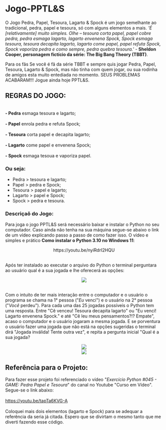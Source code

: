 # Jogo-PPTL&amp;S
O Jogo Pedra, Papel, Tesoura, Lagarto &amp; Spock é um jogo semelhante ao tradicional, pedra, papel e tesoura, só com alguns elementos a mais.
*'É [relativamente] muito simples. Olhe – tesoura corta papel, papel cobre pedra, pedra esmaga lagarto, lagarto envenena Spock, 
Spock esmaga tesoura, tesoura decapita lagarto, lagarto come papel, papel refuta Spock, Spock vaporiza pedra e como sempre, 
pedra quebra tesoura.'* - **Sheldon Cooper, personagem fictício da série: The Big Bang Theory (TBBT)**.

Para os fãs
Se você é fã da série TBBT e sempre quis jogar Pedra, Papel, Tesoura, Lagarto &amp; Spock, mas não tinha com quem jogar, ou sua rodinha de
amigos esta muito entediada no momento. SEUS PROBLEMAS ACABARAM!!! Jogue ainda hoje PPTL&amp;S.

## REGRAS DO JOGO:

<br> **- Pedra** esmaga tesoura e lagarto; </br>
<br> **- Papel** enrola pedra e refuta Spock; </br>
<br> **- Tesoura** corta papel e decapita lagarto; </br>
<br> **- Lagarto** come papel e envenena Spock; </br>
<br> **- Spock** esmaga tesoua e vaporiza papel. </br>

### Ou seja:
* Pedra > tesoura e lagarto;
* Papel > pedra e Spock;
* Tesoura > papel e lagarto;
* Lagarto > papel e Spock;
* Spock > pedra e tesoura.

### Descriçaõ do Jogo:
Para joga o jogo PPTL&amp;S será necessário baixar e instalar o Python no seu computador. Caso ainda não tenha na sua máquina segue-se abaixo o link de um vídeo explicando passo a passo de como fazer isso. O vídeo e simples e prático **Como instalar o Python 3.10 no Windows 11**:

<div align="center">
  https://youtu.be/nyiRdrI2HQU
</div>

<br>Após ter instalado ao executar o arquivo do Python o terminal perguntara ao usuário qual é a sua jogada e lhe oferecerá as opções: </br>

<div align="center">
<img src="https://user-images.githubusercontent.com/126103951/226940838-4093f697-3789-4069-bc33-c03e2929d458.png"/>
</div>

<br> Com o intuito de ter mais interação entre o computador e o usuário o programa se chama na 1° pessoa ("*Eu* venci") e o usuário na 2° pessoa ("*Você* perdeu"). Para cada uma das 25 jogadas possíveis o Python tem uma resposta. Entre "Cê venceu! Tesoura decapita lagarto" ou "Eu venci! Lagarto envenena Spock." e até "Cê leu meus pensamentos?!? Empate", acaso o computador e o usuário jogaram a mesma jogada. E se porventura o usuário fazer uma jogada que não está na opções sugeridas o terminal dirá "Jogada inválida! Tente outra vez", e repita a pergunta inicial "Qual é a sua jogada?</br>

<div align="center">
<img src="https://user-images.githubusercontent.com/126103951/227278988-335c034e-bbb8-4196-9332-6be4a6620b31.png"/>
</div>

<div align="center">
<img src="https://user-images.githubusercontent.com/126103951/227272719-9d09cc6e-5c94-40db-ad8f-9c80501f69c1.png"/>
</div>

## Referência para o Projeto:
Para fazer esse projeto foi referenciado o vídeo "*Exercício Python #045 - GAME: Pedra Papel e Tesoura*" do canal no Youtube "Curso em Vídeo". 
<br> Segue-se o link abaixo:</br>
<br> https://youtu.be/tapTa6KVG-A </br>
<br> Coloquei mais dois elementos (lagarto e Spock) para se adequar a referência da seria já citada. Espero que se divirtam o mesmo tanto que me diverti fazendo esse código. </br>
